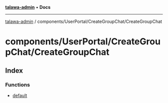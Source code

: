 [**talawa-admin**](../../../../README.md) • **Docs**

***

[talawa-admin](../../../../modules.md) / components/UserPortal/CreateGroupChat/CreateGroupChat

# components/UserPortal/CreateGroupChat/CreateGroupChat

## Index

### Functions

- [default](functions/default.md)
